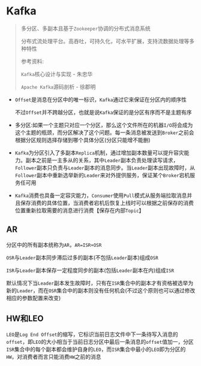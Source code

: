 # Kafka

> 多分区、多副本且基于`Zookeeper`协调的分布式消息系统
>
> 分布式流处理平台。高吞吐，可持久化，可水平扩展，支持流数据处理等多种特性
>
> 参考资料:
>
> `Kafka`核心设计与实现 - 朱忠华
>
> `Apache Kafka`源码剖析 - 徐郡明

- `Offset`是消息在分区中的唯一标识，`Kafka`通过它来保证在分区内的顺序性

  不过`Offset`并不跨越分区，也就是说`Kafka`保证的是分区有序而不是主题有序

- 多分区:如果一个主题只对应一个分区，那么这个文件所在的机器`I/O`将会成为这个主题的瓶颈，而分区解决了这个问题。每一条消息被发送到`Broker`之前会根据分区规则选择存储到哪个具体分区(分区只能增不能删)

- `Kafka`为分区引入了多副本`Replica`机制，通过增加副本数量可以提升容灾能力。副本之前是一主多从的关系，其中`Leader`副本负责处理读写请求，`Follower`副本只负责与`Leader`副本的消息同步。当`Leader`副本出现故障时，从`Follower`副本中重新选举新的`Leader`来对外提供服务，保证某个`Broker`宕机服务任可用

- `Kafka`消费也具备一定容灾能力，`Consumer`使用`Pull`模式从服务端拉取消息并且保存消费的具体位置，当消费者宕机后恢复上线时可以根据之前保存的消费位置重新拉取需要的消息进行消费【保存在内部`Topic`】

## AR

分区中的所有副本统称为`AR`，`AR=ISR+OSR`

`OSR`与`Leader`副本同步滞后过多的副本(不包括`Leader`副本)组成`OSR`

`ISR`与`Leader`副本保存一定程度同步的副本(包括`Leader`副本在内)组成`ISR`

默认情况下当`Leader`副本发生故障时，只有在`ISR`集合中的副本才有资格被选举为新的`Leader`，而在`OSR`集合中的副本则没有任何机会(不过这个原则也可以通过修改相应的参数配置来改变)

## HW和LEO

`LEO`是`Log End Offset`的缩写，它标识当前日志文件中下一条待写入消息的`offset`，即`LEO`的大小相当于当前日志分区中最后一条消息的`offset`值加一，分区`ISR`集合中的每个副本都会维护自身的`LEO`，而`ISR`集合中最小的`LEO`即为分区的`HW`，对消费者而言只能消费`HW`之前的消息